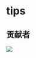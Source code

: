 # tips

## 贡献者

<a href="https://github.com/Cartesian-Music/tips/graphs/contributors">
  <img src="https://contrib.rocks/image?repo=Cartesian-Music/tips" />
</a>

